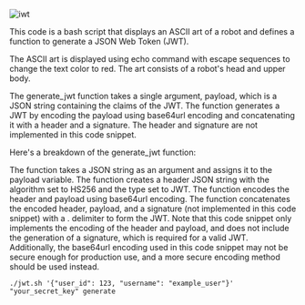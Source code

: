 ![iwt](https://github.com/0x3f3c/JWT/assets/154844497/d4c5fed4-c3e2-4c61-8564-14e6dba097a4)


This code is a bash script that displays an ASCII art of a robot and defines a function to generate a JSON Web Token (JWT).

The ASCII art is displayed using echo command with escape sequences to change the text color to red. The art consists of a robot's head and upper body.

The generate_jwt function takes a single argument, payload, which is a JSON string containing the claims of the JWT. The function generates a JWT by encoding the payload using base64url encoding and concatenating it with a header and a signature. The header and signature are not implemented in this code snippet.

Here's a breakdown of the generate_jwt function:

The function takes a JSON string as an argument and assigns it to the payload variable.
The function creates a header JSON string with the algorithm set to HS256 and the type set to JWT.
The function encodes the header and payload using base64url encoding.
The function concatenates the encoded header, payload, and a signature (not implemented in this code snippet) with a . delimiter to form the JWT.
Note that this code snippet only implements the encoding of the header and payload, and does not include the generation of a signature, which is required for a valid JWT. Additionally, the base64url encoding used in this code snippet may not be secure enough for production use, and a more secure encoding method should be used instead.


```
./jwt.sh '{"user_id": 123, "username": "example_user"}' "your_secret_key" generate




